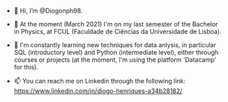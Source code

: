 - 👋 Hi, I’m @Diogonph98.
- 👀 At the moment (March 2021) I'm on my last semester of the Bachelor in Physics, at FCUL (Faculdade de Ciências da Universidade de Lisboa).
- 🌱 I'm constantly learning new techniques for data anlysis, in particular SQL (introductory level) and Python (intermediate level), either through courses or projects (at the moment, I'm using the platform 'Datacamp' for this).


- 📫 You can reach me on Linkedin through the following link: https://www.linkedin.com/in/diogo-henriques-a34b28182/

<!---
Diogonph98/Diogonph98 is a ✨ special ✨ repository because its `README.md` (this file) appears on your GitHub profile.
You can click the Preview link to take a look at your changes.
--->
